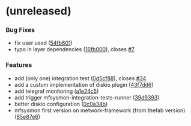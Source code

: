 <a name=""></a>
# (unreleased)


### Bug Fixes

* fix user used ([54fb601](https://github.com/metwork-framework/mfsysmon/commit/54fb601))
* typo in layer dependencies ([16fb000](https://github.com/metwork-framework/mfsysmon/commit/16fb000)), closes [#7](https://github.com/metwork-framework/mfsysmon/issues/7)


### Features

* add (only one) integration test ([0d5cf88](https://github.com/metwork-framework/mfsysmon/commit/0d5cf88)), closes [#34](https://github.com/metwork-framework/mfsysmon/issues/34)
* add a custom implementation of diskio plugin ([43f7dd6](https://github.com/metwork-framework/mfsysmon/commit/43f7dd6))
* add telegraf monitoring ([a1e24c5](https://github.com/metwork-framework/mfsysmon/commit/a1e24c5))
* add trigger mfsysmon-integration-tests-runner ([39d9393](https://github.com/metwork-framework/mfsysmon/commit/39d9393))
* better diskio configuration ([0c0a34b](https://github.com/metwork-framework/mfsysmon/commit/0c0a34b))
* mfsysmon first version on metwork-framework (from thefab version) ([85e87e6](https://github.com/metwork-framework/mfsysmon/commit/85e87e6))



